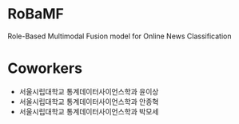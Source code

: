 # RoBaMF
Role-Based Multimodal Fusion model for Online News Classification

# Coworkers
  - 서울시립대학교 통계데이터사이언스학과 윤이상
  - 서울시립대학교 통계데이터사이언스학과 안종혁
  - 서울시립대학교 통계데이터사이언스학과 박모세

